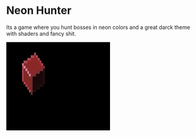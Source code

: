 # Neon Hunter

Its a game where you hunt bosses in neon colors and a great darck theme with shaders and fancy shit.

![screenshot](.screenshots/cube.png)
